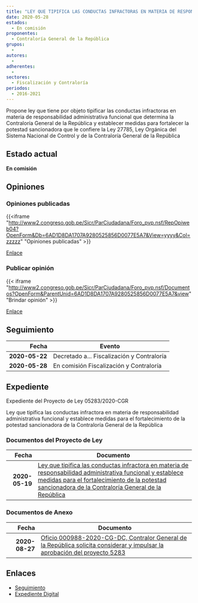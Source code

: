 ```yaml
---
title: "LEY QUE TIPIFICA LAS CONDUCTAS INFRACTORAS EN MATERIA DE RESPONSABILIDAD ADMINISTRATIVA FUNCIONAL Y ESTABLECE MEDIDAS PARA EL FORTALECIMIENTO DE LA POTESTAD SANCIONADORA DE LA CONTRALORÍA GENERAL DE LA REPÚBLICA"
date: 2020-05-28
estados: 
  - En comisión
proponentes: 
  - Contraloría General de la República
grupos: 
  - 
autores: 
  - 
adherentes: 
  - 
sectores: 
  - Fiscalización y Contraloría
periodos: 
  - 2016-2021
---
```


Propone ley que tiene por objeto tipificar las conductas infractoras en materia de responsabilidad administrativa funcional que determina la Contraloría General de la República y establecer medidas para fortalecer la potestad sancionadora que le confiere la Ley 27785, Ley Orgánica del Sistema Nacional de Control y de la Contraloría General de la República


## Estado actual

**En comisión**

## Opiniones

### Opiniones publicadas

{{<iframe "http://www2.congreso.gob.pe/Sicr/ParCiudadana/Foro_pvp.nsf/RepOpiweb04?OpenForm&Db=6AD1D8DA1707A9280525856D0077E5A7&View=yyyy&Col=zzzzz" "Opiniones publicadas" >}}

[Enlace](http://www2.congreso.gob.pe/Sicr/ParCiudadana/Foro_pvp.nsf/RepOpiweb04?OpenForm&Db=6AD1D8DA1707A9280525856D0077E5A7&View=yyyy&Col=zzzzz)
### Publicar opinión

{{< iframe "http://www2.congreso.gob.pe/Sicr/ParCiudadana/Foro_pvp.nsf/Documentos?OpenForm&ParentUnid=6AD1D8DA1707A9280525856D0077E5A7&view" "Brindar opinión" >}}

[Enlace](http://www2.congreso.gob.pe/Sicr/ParCiudadana/Foro_pvp.nsf/Documentos?OpenForm&ParentUnid=6AD1D8DA1707A9280525856D0077E5A7&view)

## Seguimiento

| Fecha | Evento |
|------:|--------|
| **2020-05-22** | Decretado a... Fiscalización y Contraloría|
| **2020-05-28** | En comisión Fiscalización y Contraloría|


## Expediente

Expediente del Proyecto de Ley 05283/2020-CGR

Ley que tipifica las conductas infractora en materia de responsabilidad administrativa funcional y establece medidas para el fortalecimiento de la potestad sancionadora de la Contraloría General de la República


### Documentos del Proyecto de Ley

| Fecha | Documento |
|------:|--------|
| **2020-05-19** | [Ley que tipifica las conductas infractora en materia de responsabilidad administrativa funcional y establece medidas para el fortalecimiento de la potestad sancionadora de la Contraloría General de la República](http://www.leyes.congreso.gob.pe/Documentos/2016_2021/Proyectos_de_Ley_y_de_Resoluciones_Legislativas/PL05283-20200519.pdf) |

### Documentos de Anexo

| Fecha | Documento |
|------:|--------|
| **2020-08-27** | [Oficio 000988-2020-CG-DC, Contralor General de la República solicita considerar y impulsar la aprobación del proyecto 5283](http://www.leyes.congreso.gob.pe/Documentos/2016_2021/Oficios/Otras_Instituciones/OFICIO-000988-2020-CG-DC.pdf) |

## Enlaces 

- [Seguimiento](http://www2.congreso.gob.pe/Sicr/TraDocEstProc/CLProLey2016.nsf/f7fff46988ca05b1052578e100829cc7/076cd7e6c307ac6c0525856d00797a05?OpenDocument)
- [Expediente Digital](http://www2.congreso.gob.pe/Sicr/TraDocEstProc/CLProLey2016.nsf/f7fff46988ca05b1052578e100829cc7/076cd7e6c307ac6c0525856d00797a05?OpenDocument&Click=05257FB7005EB655.eb71d0cf91d8294e05256cdf006b5706/$Body/0.1C6C)
